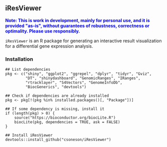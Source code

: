 ## iResViewer

 <span style="color:blue">**Note: This is work in development, mainly for personal use, and it is provided "as-is", without guarantees of robustness, correctness or optimality. Please use responsibly.**</span>

`iResViewer` is an R package for generating an interactive result visualization for a differential gene expression analysis. 

### Installation

```
## List dependencies
pkg <- c("shiny", "ggplot2", "ggrepel", "dplyr", "tidyr", "Gviz", 
         "DT", "shinydashboard", "GenomicRanges", "IRanges", 
         "rtracklayer", "S4Vectors", "GenomeInfoDb", 
         "BiocGenerics", "devtools")

## Check if dependencies are already installed
pkg <- pkg[!(pkg %in% installed.packages()[, "Package"])]

## If some dependency is missing, install it
if (length(pkg) > 0) {
	source("https://bioconductor.org/biocLite.R")
	biocLite(pkg, dependencies = TRUE, ask = FALSE)
}

## Install iResViewer
devtools::install_github("csoneson/iResViewer")
```